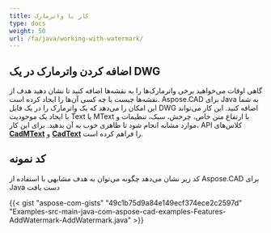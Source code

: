 ```yaml
---
title: کار با واترمارک
type: docs
weight: 50
url: /fa/java/working-with-watermark/
---
```


## **اضافه کردن واترمارک در یک DWG**

گاهی اوقات می‌خواهید برخی واترمارک‌ها را به نقشه‌ها اضافه کنید تا نشان دهید هدف از نقشه‌ها چیست یا چه کسی آن‌ها را ایجاد کرده است. Aspose.CAD برای Java به شما این امکان را می‌دهد که یک واترمارک را در یک فایل DWG اضافه کنید. این کار می‌تواند با ایجاد یک موجودیت Text یا MText با ارتفاع متن خاص، چرخش، سبک، تنظیمات و موارد مشابه انجام شود تا ظاهری خوب به آن بدهید. برای این کار، API کلاس‌های [**CadMText**](https://reference.aspose.com/cad/java/com.aspose.cad.fileformats.cad.cadobjects/CadMText) و [**CadText**](https://reference.aspose.com/cad/java/com.aspose.cad.fileformats.cad.cadobjects/CadText) را فراهم کرده است.

## کد نمونه

کد زیر نشان می‌دهد چگونه می‌توان به هدف مشابهی با استفاده از Aspose.CAD برای Java دست یافت

{{< gist "aspose-com-gists" "49c1b75d9a84e149ecf374ece2c2597d" "Examples-src-main-java-com-aspose-cad-examples-Features-AddWatermark-AddWatermark.java" >}}
